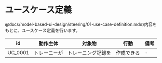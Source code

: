 # ユースケース定義

@docs/model-based-ui-design/steering/01-use-case-definition.mdの内容をもとに、ユースケース定義を行います。

| id | 動作主体 | 対象物 | 行動 | 備考 |
| - | - | - | - | - |
| UC_0001 | トレーニーが | トレーニング記録を | 作成できる | - |
